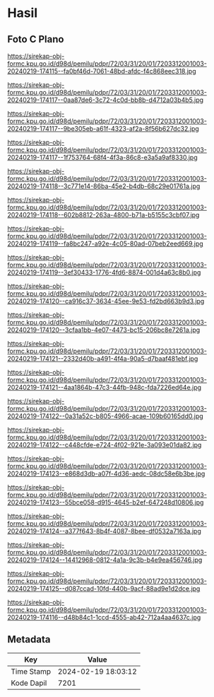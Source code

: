 # Hasil

## Foto C Plano

https://sirekap-obj-formc.kpu.go.id/d98d/pemilu/pdpr/72/03/31/20/01/7203312001003-20240219-174115--fa0bf46d-7061-48bd-afdc-f4c868eec318.jpg

https://sirekap-obj-formc.kpu.go.id/d98d/pemilu/pdpr/72/03/31/20/01/7203312001003-20240219-174117--0aa87de6-3c72-4c0d-bb8b-d4712a03b4b5.jpg

https://sirekap-obj-formc.kpu.go.id/d98d/pemilu/pdpr/72/03/31/20/01/7203312001003-20240219-174117--9be305eb-a61f-4323-af2a-8f56b627dc32.jpg

https://sirekap-obj-formc.kpu.go.id/d98d/pemilu/pdpr/72/03/31/20/01/7203312001003-20240219-174117--1f753764-68f4-4f3a-86c8-e3a5a9af8330.jpg

https://sirekap-obj-formc.kpu.go.id/d98d/pemilu/pdpr/72/03/31/20/01/7203312001003-20240219-174118--3c771e14-86ba-45e2-b4db-68c29e01761a.jpg

https://sirekap-obj-formc.kpu.go.id/d98d/pemilu/pdpr/72/03/31/20/01/7203312001003-20240219-174118--602b8812-263a-4800-b71a-b5155c3cbf07.jpg

https://sirekap-obj-formc.kpu.go.id/d98d/pemilu/pdpr/72/03/31/20/01/7203312001003-20240219-174119--fa8bc247-a92e-4c05-80ad-07beb2eed669.jpg

https://sirekap-obj-formc.kpu.go.id/d98d/pemilu/pdpr/72/03/31/20/01/7203312001003-20240219-174119--3ef30433-1776-4fd6-8874-001d4a63c8b0.jpg

https://sirekap-obj-formc.kpu.go.id/d98d/pemilu/pdpr/72/03/31/20/01/7203312001003-20240219-174120--ca916c37-3634-45ee-9e53-fd2bd663b9d3.jpg

https://sirekap-obj-formc.kpu.go.id/d98d/pemilu/pdpr/72/03/31/20/01/7203312001003-20240219-174120--3cfaa1bb-4e07-4473-bc15-206bc8e7261a.jpg

https://sirekap-obj-formc.kpu.go.id/d98d/pemilu/pdpr/72/03/31/20/01/7203312001003-20240219-174121--2332d40b-a491-4f4a-90a5-d7baaf481ebf.jpg

https://sirekap-obj-formc.kpu.go.id/d98d/pemilu/pdpr/72/03/31/20/01/7203312001003-20240219-174121--4aa1864b-47c3-44fb-948c-fda7226ed64e.jpg

https://sirekap-obj-formc.kpu.go.id/d98d/pemilu/pdpr/72/03/31/20/01/7203312001003-20240219-174122--0a31a52c-b805-4966-acae-109b60165dd0.jpg

https://sirekap-obj-formc.kpu.go.id/d98d/pemilu/pdpr/72/03/31/20/01/7203312001003-20240219-174122--c448cfde-e724-4f02-921e-3a093e01da82.jpg

https://sirekap-obj-formc.kpu.go.id/d98d/pemilu/pdpr/72/03/31/20/01/7203312001003-20240219-174123--e868d3db-a07f-4d36-aedc-08dc58e6b3be.jpg

https://sirekap-obj-formc.kpu.go.id/d98d/pemilu/pdpr/72/03/31/20/01/7203312001003-20240219-174123--55bce058-d915-4645-b2ef-647248d10806.jpg

https://sirekap-obj-formc.kpu.go.id/d98d/pemilu/pdpr/72/03/31/20/01/7203312001003-20240219-174124--a377f643-8b4f-4087-8bee-df0532a7163a.jpg

https://sirekap-obj-formc.kpu.go.id/d98d/pemilu/pdpr/72/03/31/20/01/7203312001003-20240219-174124--14412968-0812-4a1a-9c3b-b4e9ea456746.jpg

https://sirekap-obj-formc.kpu.go.id/d98d/pemilu/pdpr/72/03/31/20/01/7203312001003-20240219-174125--d087ccad-10fd-440b-9acf-88ad9e1d2dce.jpg

https://sirekap-obj-formc.kpu.go.id/d98d/pemilu/pdpr/72/03/31/20/01/7203312001003-20240219-174116--d48b84c1-1ccd-4555-ab42-712a4aa4637c.jpg


## Metadata

| Key        | Value               |
| ---------- | ------------------- |
| Time Stamp | 2024-02-19 18:03:12 |
| Kode Dapil | 7201                |



